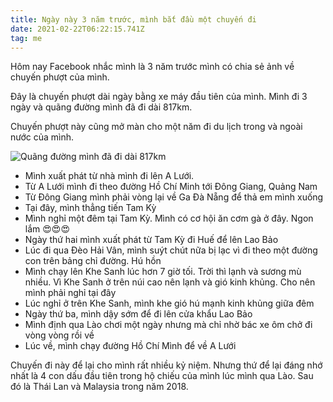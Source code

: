 ```yaml
---
title: Ngày này 3 năm trước, mình bắt đầu một chuyến đi
date: 2021-02-22T06:22:15.741Z
tag: me
---
```

Hôm nay Facebook nhắc mình là 3 năm trước mình có chia sẻ ảnh về chuyến phượt của mình.

Đây là chuyến phượt dài ngày bằng xe máy đầu tiên của mình. Mình đi 3 ngày và quãng đường mình đã đi dài 817km. 

Chuyến phượt này cũng mở màn cho một năm đi du lịch trong và ngoài nước của mình.

![Quãng đường mình đã đi dài 817km](/uploads/153031019_3580843808680339_7818906225064511001_o.jpg "Quãng đường mình đã đi dài 817km")

* Mình xuất phát từ nhà mình đi lên A Lưới. 
* Từ A Lưới mình đi theo đường Hồ Chí Minh tới Đông Giang, Quảng Nam
* Từ Đông Giang mình phải vòng lại về Ga Đà Nẵng để thả em mình xuống
* Tại đây, mình thẳng tiến Tam Kỳ 
* Mình nghỉ một đêm tại Tam Kỳ. Mình có cơ hội ăn cơm gà ở đây. Ngon lắm 😍😍😍
* Ngày thứ hai mình xuất phát từ Tam Kỳ đi Huế để lên Lao Bảo
* Lúc đi qua Đèo Hải Vân, mình suýt chút nữa bị lạc vì đi theo một đường con trên bảng chỉ đường. Hú hồn
* Mình chạy lên Khe Sanh lúc hơn 7 giờ tối. Trời thì lạnh và sương mù nhiều. Vì Khe Sanh ở trên núi cao nên lạnh và gió kinh khủng. Cho nên mình phải nghỉ tại đây
* Lúc nghỉ ở trên Khe Sanh, mình khe gió hú mạnh kinh khủng giữa đêm
* Ngày thứ ba, mình dậy sớm để đi lên cửa khẩu Lao Bảo
* Mình định qua Lào chơi một ngày nhưng mà chỉ nhờ bác xe ôm chở đi vòng vòng rồi về
* Lúc về, mình chạy đường Hồ Chí Mình để về A Lưới

Chuyến đi này để lại cho mình rất nhiều kỷ niệm. Nhưng thứ để lại đáng nhớ nhất là 4 con dấu đầu tiên trong hộ chiếu của mình lúc mình qua Lào. Sau đó là Thái Lan và Malaysia trong năm 2018.